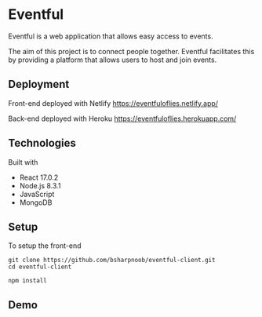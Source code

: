 # Eventful

Eventful is a web application that allows easy access to events. 

The aim of this project is to connect people together. 
Eventful facilitates this by providing a platform that allows users to host and join events.

## Deployment

Front-end deployed with Netlify
https://eventfuloflies.netlify.app/

Back-end deployed with Heroku
https://eventfuloflies.herokuapp.com/

## Technologies

Built with
- React 17.0.2
- Node.js 8.3.1
- JavaScript
- MongoDB

## Setup

To setup the front-end
```
git clone https://github.com/bsharpnoob/eventful-client.git
cd eventful-client

npm install
```

## Demo



